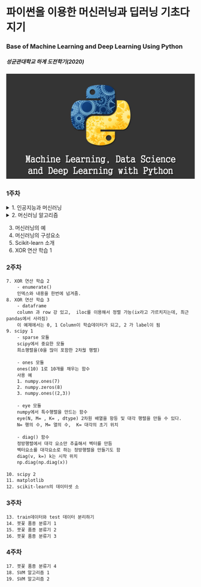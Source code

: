 # 파이썬을 이용한 머신러닝과 딥러닝 기초다지기 


### Base of Machine Learning and Deep Learning Using Python 


##### 성균관대학교 하계 도전학기(2020)


![screensh](./images/pythonmldl.jpg)

### 1주차 
<details>
<summary>1. 인공지능과 머신러닝</summary>  

#### 머신러닝의 개요   

- 기존의 알고리즘
    - 외부 데이터 -> 기존 알고리즘 -> 결과값
    - 합리주의 관점, 알고리즘에 정립된 정보(논증 체계)가 들어감, 데이터가 외부에서 입력되면, 정보(논증 체계)를 거쳐 결과값 도출함.
- 머신러닝 알고리즘
    - raw 데이터 + (결과값) -> 머신러닝 알고리즘 -> 알고리즘
    - raw 데이터와 결과값(안들어가는 경우도 있음)이 들어감, 수많은 케이스에 대한 경험을 얻고, 정보(논증 체계)를 구축함. 즉 데이터가 들어가서 알고리즘이 도출됨.
</details>

<details>
<summary>2. 머신러닝 알고리즘</summary>  

#### 머신러닝 알고리즘 분류 

1. 지도(교사)학습(Supervised Learning)
    - 학습 데이터마다 레이블(결과값)을 가지고 있음
        - 가장 기본적 형태의 머신러닝
2. 비지도 학습(Unsupervised Learning)
    - 학습 데이터에 레이블이 없음
        - 이미지에서 사물의 입력이 계속되면 사물의 특징을 도출하는 알고리즘(Clustering; 군집화, 비슷한 데이터끼리 묶기)
        - 현실의 학습과 비슷
3. 준지도 학습(Semi-Supervised Learning)
    - 학습 데이터에 일부의 레이블이 있음
4. 강화학습
    - 결과가 시간 간격을 두고 주어딤
    - 바둑이나 체스에서 Agent(바둑기사)는 State(형국)을 파악해서 Action(한 수 한 수 두는 것)을 취하고 그에 따른 Reward(action에 대한 결과)가 시간을 두고 발현되어, 최종 결과(Final Outcome)는 나중에 나옴.
</details>

3. 머신러닝의 예
4. 머신러닝의 구성요소
5. Scikit-learn 소개
6. XOR 연산 학습 1

### 2주차 

    7. XOR 연산 학습 2
        - enumerate()
        인덱스와 내용을 한번에 넘겨줌. 
    8. XOR 연산 학습 3
        - dataframe
        column 과 row 강 있고,  iloc를 이용해서 정렬 가능(ix라고 가르치지는데, 최근 pandas에서 사라짐)
        이 예제에서는 0, 1 Column이 학습데이터가 되고, 2 가 label이 됨
    9. scipy 1
        - sparse 모듈
        scipy에서 중요한 모듈
        희소행렬을(0을 많이 포함한 2차웒 행렬)

        - ones 모듈
        ones(10) 1로 10개를 채우는 함수
        사용 예
        1. numpy.ones(7)
        2. numpy.zeros(8)
        3. numpy.ones((2,3))

        - eye 모듈
        numpy에서 특수행렬을 만드는 함수
        eye(N, M= , K= , dtype) 2차원 배열을 항등 및 대각 행렬을 만들 수 있다.
        N= 행의 수, M= 열의 수,  K= 대각의 초기 위치

        - diag() 함수
        정방행렬에서 대각 요소만 추출해서 벡터를 만듬
        벡터요소를 대각요소로 하는 정방행렬을 만들기도 함
        diag(v, k=) k는 시작 위치
        np.diag(np.diag(x))

    10. scipy 2
    11. matplotlib
    12. scikit-learn의 데이터셋 소

### 3주차 

    13. train데이터와 test 데이터 분리하기
    14. 붓꽃 품종 분류기 1
    15. 붓꽃 품종 분류기 2
    16. 붓꽃 품종 분류기 3

### 4주차

    17. 붓꽃 품종 분류기 4
    18. SVM 알고리즘 1
    19. SVM 알고리즘 2
